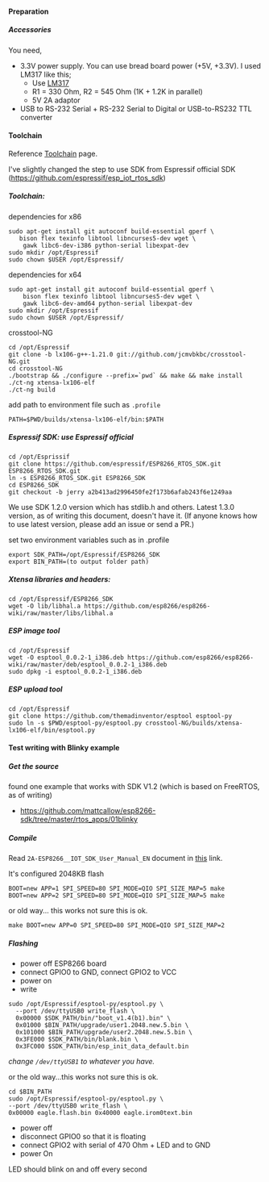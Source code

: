 #### Preparation

##### Accessories

You need,
* 3.3V power supply. You can use bread board power (+5V, +3.3V). I used LM317 like this;
  * Use [LM317](http://www.ti.com/lit/ds/symlink/lm317.pdf)
  * R1 = 330 Ohm, R2 = 545 Ohm (1K + 1.2K in parallel)
  * 5V 2A adaptor
* USB to RS-232 Serial + RS-232 Serial to Digital or USB-to-RS232 TTL converter

#### Toolchain

Reference [Toolchain](https://github.com/esp8266/esp8266-wiki/wiki/Toolchain) page.

I've slightly changed the step to use SDK from Espressif official SDK
(https://github.com/espressif/esp_iot_rtos_sdk)

##### Toolchain:

dependencies for x86
```
sudo apt-get install git autoconf build-essential gperf \
   bison flex texinfo libtool libncurses5-dev wget \
    gawk libc6-dev-i386 python-serial libexpat-dev
sudo mkdir /opt/Espressif
sudo chown $USER /opt/Espressif/
```

dependencies for x64
```
sudo apt-get install git autoconf build-essential gperf \
    bison flex texinfo libtool libncurses5-dev wget \
    gawk libc6-dev-amd64 python-serial libexpat-dev
sudo mkdir /opt/Espressif
sudo chown $USER /opt/Espressif/
```

crosstool-NG
```
cd /opt/Espressif
git clone -b lx106-g++-1.21.0 git://github.com/jcmvbkbc/crosstool-NG.git
cd crosstool-NG
./bootstrap && ./configure --prefix=`pwd` && make && make install
./ct-ng xtensa-lx106-elf
./ct-ng build
```
add path to environment file such as `.profile`
```
PATH=$PWD/builds/xtensa-lx106-elf/bin:$PATH
```

##### Espressif SDK: use Espressif official

```
cd /opt/Esprissif
git clone https://github.com/espressif/ESP8266_RTOS_SDK.git ESP8266_RTOS_SDK.git
ln -s ESP8266_RTOS_SDK.git ESP8266_SDK
cd ESP8266_SDK
git checkout -b jerry a2b413ad2996450fe2f173b6afab243f6e1249aa
```

We use SDK 1.2.0 version which has stdlib.h and others. Latest 1.3.0 version,
as of writing this document, doesn't have it.
(If anyone knows how to use latest version, please add an issue or send a PR.)


set two environment variables such as in .profile
```
export SDK_PATH=/opt/Espressif/ESP8266_SDK
export BIN_PATH=(to output folder path)
```

##### Xtensa libraries and headers:
```
cd /opt/Espressif/ESP8266_SDK
wget -O lib/libhal.a https://github.com/esp8266/esp8266-wiki/raw/master/libs/libhal.a
```

##### ESP image tool
```
cd /opt/Espressif
wget -O esptool_0.0.2-1_i386.deb https://github.com/esp8266/esp8266-wiki/raw/master/deb/esptool_0.0.2-1_i386.deb
sudo dpkg -i esptool_0.0.2-1_i386.deb
```

##### ESP upload tool
```
cd /opt/Espressif
git clone https://github.com/themadinventor/esptool esptool-py
sudo ln -s $PWD/esptool-py/esptool.py crosstool-NG/builds/xtensa-lx106-elf/bin/esptool.py
```

#### Test writing with Blinky example

##### Get the source

found one example that works with SDK V1.2 (which is based on FreeRTOS, as of writing)

* https://github.com/mattcallow/esp8266-sdk/tree/master/rtos_apps/01blinky


##### Compile

Read `2A-ESP8266__IOT_SDK_User_Manual_EN` document in
[this](http://bbs.espressif.com/viewtopic.php?f=51&t=1024) link.

It's configured 2048KB flash
```
BOOT=new APP=1 SPI_SPEED=80 SPI_MODE=QIO SPI_SIZE_MAP=5 make
BOOT=new APP=2 SPI_SPEED=80 SPI_MODE=QIO SPI_SIZE_MAP=5 make
```

or old way... this works not sure this is ok.
```
make BOOT=new APP=0 SPI_SPEED=80 SPI_MODE=QIO SPI_SIZE_MAP=2
```

##### Flashing

* power off ESP8266 board
* connect GPIO0 to GND, connect GPIO2 to VCC
* power on
* write

```
sudo /opt/Espressif/esptool-py/esptool.py \
  --port /dev/ttyUSB0 write_flash \
  0x00000 $SDK_PATH/bin/"boot_v1.4(b1).bin" \
  0x01000 $BIN_PATH/upgrade/user1.2048.new.5.bin \
  0x101000 $BIN_PATH/upgrade/user2.2048.new.5.bin \
  0x3FE000 $SDK_PATH/bin/blank.bin \
  0x3FC000 $SDK_PATH/bin/esp_init_data_default.bin
```
_change `/dev/ttyUSB1` to whatever you have._

or the old way...this works not sure this is ok.
```
cd $BIN_PATH
sudo /opt/Espressif/esptool-py/esptool.py \
--port /dev/ttyUSB0 write_flash \
0x00000 eagle.flash.bin 0x40000 eagle.irom0text.bin
```

* power off
* disconnect GPIO0 so that it is floating
* connect GPIO2 with serial of 470 Ohm + LED and to GND
* power On

LED should blink on and off every second
